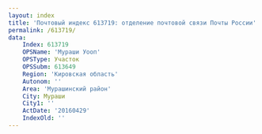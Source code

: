 ```yaml
---
layout: index
title: 'Почтовый индекс 613719: отделение почтовой связи Почты России'
permalink: /613719/
data:
    Index: 613719
    OPSName: 'Мураши Уооп'
    OPSType: Участок
    OPSSubm: 613649
    Region: 'Кировская область'
    Autonom: ''
    Area: 'Мурашинский район'
    City: Мураши
    City1: ''
    ActDate: '20160429'
    IndexOld: ''
---
```

